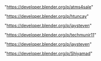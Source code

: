 "https://developer.blender.org/p/atms4sale"

"https://developer.blender.org/p/htuncay"

"https://developer.blender.org/p/jaysteven"

"https://developer.blender.org/p/techmunir11"

 
"https://developer.blender.org/p/jaysteven"


"https://developer.blender.org/p/Shiyamad"


 
